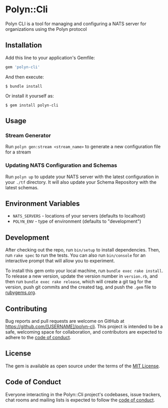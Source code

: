 # Polyn::Cli

Polyn CLI is a tool for managing and configuring a NATS server for organizations using the Polyn protocol

## Installation

Add this line to your application's Gemfile:

```ruby
gem 'polyn-cli'
```

And then execute:

    $ bundle install

Or install it yourself as:

    $ gem install polyn-cli

## Usage

### Stream Generator

Run `polyn gen:stream <stream_name>` to generate a new configuration file for a stream

### Updating NATS Configuration and Schemas

Run `polyn up` to update your NATS server with the latest configuration in your `./tf` directory. It will also update your Schema Repository with the latest schemas.

## Environment Variables

* `NATS_SERVERS` - locations of your servers (defaults to localhost)
* `POLYN_ENV` - type of environment (defaults to "development")

## Development

After checking out the repo, run `bin/setup` to install dependencies. Then, run `rake spec` to run the tests. You can also run `bin/console` for an interactive prompt that will allow you to experiment.

To install this gem onto your local machine, run `bundle exec rake install`. To release a new version, update the version number in `version.rb`, and then run `bundle exec rake release`, which will create a git tag for the version, push git commits and the created tag, and push the `.gem` file to [rubygems.org](https://rubygems.org).

## Contributing

Bug reports and pull requests are welcome on GitHub at https://github.com/[USERNAME]/polyn-cli. This project is intended to be a safe, welcoming space for collaboration, and contributors are expected to adhere to the [code of conduct](https://github.com/[USERNAME]/polyn-cli/blob/master/CODE_OF_CONDUCT.md).

## License

The gem is available as open source under the terms of the [MIT License](https://opensource.org/licenses/MIT).

## Code of Conduct

Everyone interacting in the Polyn::Cli project's codebases, issue trackers, chat rooms and mailing lists is expected to follow the [code of conduct](https://github.com/[USERNAME]/polyn-cli/blob/master/CODE_OF_CONDUCT.md).
